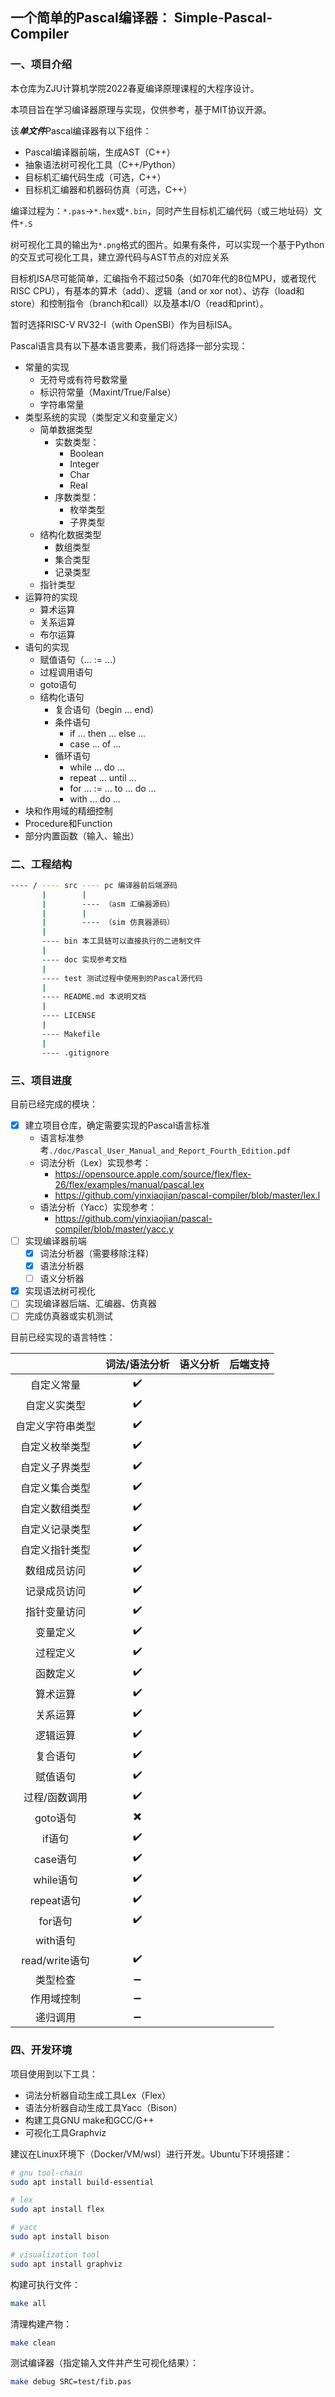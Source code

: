 ## 一个简单的Pascal编译器： Simple-Pascal-Compiler

### 一、项目介绍

本仓库为ZJU计算机学院2022春夏编译原理课程的大程序设计。

本项目旨在学习编译器原理与实现，仅供参考，基于MIT协议开源。

该***单文件***Pascal编译器有以下组件：

- Pascal编译器前端，生成AST（C++）
- 抽象语法树可视化工具（C++/Python）
- 目标机汇编代码生成（可选，C++）
- 目标机汇编器和机器码仿真（可选，C++）

编译过程为：`*.pas`->`*.hex`或`*.bin`，同时产生目标机汇编代码（或三地址码）文件`*.S`

树可视化工具的输出为`*.png`格式的图片。如果有条件，可以实现一个基于Python的交互式可视化工具，建立源代码与AST节点的对应关系

目标机ISA尽可能简单，汇编指令不超过50条（如70年代的8位MPU，或者现代RISC CPU），有基本的算术（add）、逻辑（and or xor not）、访存（load和store）和控制指令（branch和call）以及基本I/O（read和print）。

暂时选择RISC-V RV32-I（with OpenSBI）作为目标ISA。

Pascal语言具有以下基本语言要素，我们将选择一部分实现：

- 常量的实现
  - 无符号或有符号数常量
  - 标识符常量（Maxint/True/False）
  - 字符串常量
- 类型系统的实现（类型定义和变量定义）
  - 简单数据类型
    - 实数类型：
      - Boolean
      - Integer
      - Char
      - Real
    - 序数类型：
      - 枚举类型
      - 子界类型
  - 结构化数据类型
    - 数组类型
    - 集合类型
    - 记录类型
  - 指针类型
- 运算符的实现
  - 算术运算
  - 关系运算
  - 布尔运算
- 语句的实现
  - 赋值语句（... := ...）
  - 过程调用语句
  - goto语句
  - 结构化语句
    - 复合语句（begin ... end）
    - 条件语句
      - if ... then ... else ...
      - case ... of ...
    - 循环语句
      - while ... do ...
      - repeat ... until ...
      - for ... := ... to ... do ...
      - with ... do ...
- 块和作用域的精细控制
- Procedure和Function
- 部分内置函数（输入、输出）

### 二、工程结构

``` bash
---- / ---- src ---- pc 编译器前后端源码
       |        |
       |        ---- （asm 汇编器源码）
       |        |
       |        ---- （sim 仿真器源码）
       |
       ---- bin 本工具链可以直接执行的二进制文件
       |
       ---- doc 实现参考文档
       |
       ---- test 测试过程中使用到的Pascal源代码
       |
       ---- README.md 本说明文档
       |
       ---- LICENSE 
       |
       ---- Makefile
       |
       ---- .gitignore
```

### 三、项目进度

目前已经完成的模块：

- [x] 建立项目仓库，确定需要实现的Pascal语言标准
  - 语言标准参考`./doc/Pascal_User_Manual_and_Report_Fourth_Edition.pdf`
  - 词法分析（Lex）实现参考：
    - <https://opensource.apple.com/source/flex/flex-26/flex/examples/manual/pascal.lex>
    - <https://github.com/yinxiaojian/pascal-compiler/blob/master/lex.l>
  - 语法分析（Yacc）实现参考：
    - <https://github.com/yinxiaojian/pascal-compiler/blob/master/yacc.y>
- [ ] 实现编译器前端
  - [x] 词法分析器（需要移除注释）
  - [x] 语法分析器
  - [ ] 语义分析器
- [x] 实现语法树可视化
- [ ] 实现编译器后端、汇编器、仿真器
- [ ] 完成仿真器或实机测试

目前已经实现的语言特性：

|                  |      词法/语法分析       | 语义分析 | 后端支持 |
| :--------------: | :----------------------: | :------: | :------: |
|    自定义常量    |    :heavy_check_mark:    |          |          |
|   自定义实类型   |    :heavy_check_mark:    |          |          |
| 自定义字符串类型 |    :heavy_check_mark:    |          |          |
|  自定义枚举类型  |    :heavy_check_mark:    |          |          |
|  自定义子界类型  |    :heavy_check_mark:    |          |          |
|  自定义集合类型  |    :heavy_check_mark:    |          |          |
|  自定义数组类型  |    :heavy_check_mark:    |          |          |
|  自定义记录类型  |    :heavy_check_mark:    |          |          |
|  自定义指针类型  |    :heavy_check_mark:    |          |          |
|   数组成员访问   |    :heavy_check_mark:    |          |          |
|   记录成员访问   |    :heavy_check_mark:    |          |          |
|   指针变量访问   |    :heavy_check_mark:    |          |          |
|     变量定义     |    :heavy_check_mark:    |          |          |
|     过程定义     |    :heavy_check_mark:    |          |          |
|     函数定义     |    :heavy_check_mark:    |          |          |
|     算术运算     |    :heavy_check_mark:    |          |          |
|     关系运算     |    :heavy_check_mark:    |          |          |
|     逻辑运算     |    :heavy_check_mark:    |          |          |
|     复合语句     |    :heavy_check_mark:    |          |          |
|     赋值语句     |    :heavy_check_mark:    |          |          |
|  过程/函数调用   |    :heavy_check_mark:    |          |          |
|     goto语句     | :heavy_multiplication_x: |          |          |
|      if语句      |    :heavy_check_mark:    |          |          |
|     case语句     |    :heavy_check_mark:    |          |          |
|    while语句     |    :heavy_check_mark:    |          |          |
|    repeat语句    |    :heavy_check_mark:    |          |          |
|     for语句      |    :heavy_check_mark:    |          |          |
|     with语句     |                          |          |          |
|  read/write语句  |    :heavy_check_mark:    |          |          |
|     类型检查     |    :heavy_minus_sign:    |          |          |
|    作用域控制    |    :heavy_minus_sign:    |          |          |
|     递归调用     |    :heavy_minus_sign:    |          |          |

### 四、开发环境

项目使用到以下工具：

- 词法分析器自动生成工具Lex（Flex）
- 语法分析器自动生成工具Yacc（Bison）
- 构建工具GNU make和GCC/G++
- 可视化工具Graphviz

建议在Linux环境下（Docker/VM/wsl）进行开发。Ubuntu下环境搭建：

```bash
# gnu tool-chain
sudo apt install build-essential

# lex
sudo apt install flex

# yacc
sudo apt install bison

# visualization tool
sudo apt install graphviz
```

构建可执行文件：
```bash
make all
```

清理构建产物：
```bash
make clean
```

测试编译器（指定输入文件并产生可视化结果）：
```bash
make debug SRC=test/fib.pas
```

